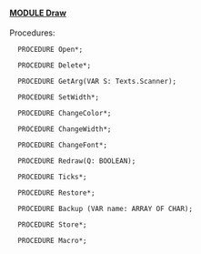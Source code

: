 
#### [MODULE Draw](https://github.com/io-core/Draw/blob/main/Draw.Mod)

Procedures:

```
  PROCEDURE Open*;
```
```
  PROCEDURE Delete*;
```
```
  PROCEDURE GetArg(VAR S: Texts.Scanner);
```
```
  PROCEDURE SetWidth*;
```
```
  PROCEDURE ChangeColor*;
```
```
  PROCEDURE ChangeWidth*;
```
```
  PROCEDURE ChangeFont*;
```
```
  PROCEDURE Redraw(Q: BOOLEAN);
```
```
  PROCEDURE Ticks*;
```
```
  PROCEDURE Restore*;
```
```
  PROCEDURE Backup (VAR name: ARRAY OF CHAR);
```
```
  PROCEDURE Store*;
```
```
  PROCEDURE Macro*;
```
